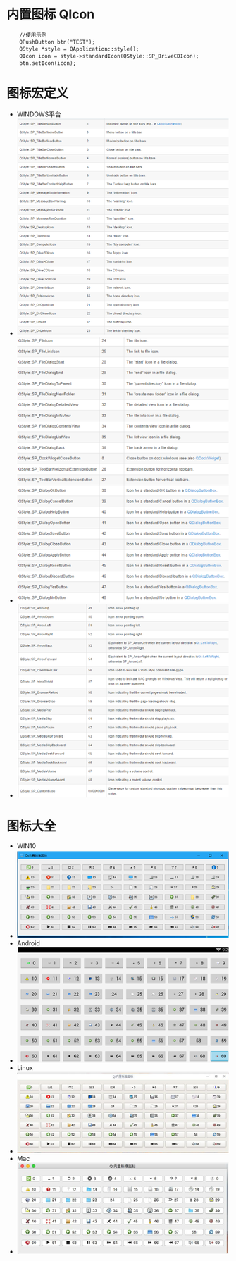 # 内置图标 QIcon
```
	//使用示例
	QPushButton btn("TEST");
	QStyle *style = QApplication::style();
	QIcon icon = style->standardIcon(QStyle::SP_DriveCDIcon);
	btn.setIcon(icon);
```
# 图标宏定义
- WINDOWS平台
- ![8198f37517f3df9699d26df3b4901395.png](../../../_resources/8198f37517f3df9699d26df3b4901395-1.png)
- ![086e414201100657cf61113db05f5add.png](../../../_resources/086e414201100657cf61113db05f5add-1.png)
- ![7ef6f8f0ee7b25de3333205167b015df.png](../../../_resources/7ef6f8f0ee7b25de3333205167b015df-1.png)
# 图标大全
- WIN10 
- ![ddb6f214c3c4994f829876fa134c5b8d.png](../../../_resources/ddb6f214c3c4994f829876fa134c5b8d-1.png)
- Android
- ![c5d3a683afc31943e8c529e9311389f6.png](../../../_resources/c5d3a683afc31943e8c529e9311389f6-1.png)
- Linux
- ![130d6cf9e238bbd4642902995b6980ab.png](../../../_resources/130d6cf9e238bbd4642902995b6980ab-1.png)
- Mac
- ![01581b25521151044eb29e6e16cde1c5.png](../../../_resources/01581b25521151044eb29e6e16cde1c5-1.png)